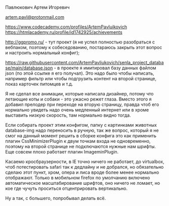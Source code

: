 Павлюкович Артем Игоревич

artem.pavl@protonmail.com

https://www.codecademy.com/profiles/ArtemPavluikovich
https://htmlacademy.ru/profile/id1742925/achievements

http://ggpromo.ru/ - тут проект (я не успел полностью разобраться с вебпаком, 
поэтому к собеседованию, постараюсь закрыть этот вопрос и настроить нормальный конфиг);

https://raw.githubusercontent.com/ArtemPavliukovich/senla_project_database/main/database.json - в проекте я
имитировал базу данных файлом json (по этой ссылке я его получал). Это надо было чтобы написать, например
фильтр или чтобы подгрузить контент на второй странице, показ карточек питомцев и т.д.

Я не сделал все анимации, которые написала дизайнер, потому что летающие коты и собаки - это ужасно режет глаза.
Вместо этого я добавил прелодер при переходе на вторую страницу, правда чтоб его нормально увидеть надо очень 
медленный интернет или в хроме выставить низкую скорость, там нормально видно тогда.

Если собирать проект этим конфигом, папку с картинками животных database-img надо переносить в ручную, так же
вопрос, который я не смог на данный момент решить в сборке конфига это как применить плагин CssMinimizerPlugin
к двум точкам входа не одновременно, поэтому на второй странице не подключаются нужные нам шрифты. Еще совсем 
плохо работает плагин ImageminPlugin. 

Касаемо кросбраузерности, в IE точно ничего не работает, до virtualbox, чтоб потестировать safari так к дедлайну
и не добрался, но обязательно сделаю этот пункт, хром, опера и лиса вроде более менее нормально отображают.
Только в мобильном firefox по умолчанию включено автоматическое масштабирование шрифтов, оно ничего не ломает, но 
кое где чучуть проситься отцентрировать вертикально.

Ну а так, с большего, попробывал делать всё.